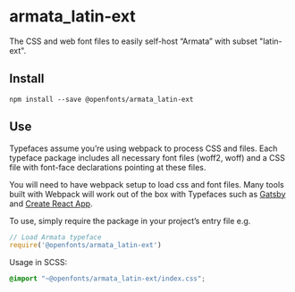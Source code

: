 
# armata_latin-ext

The CSS and web font files to easily self-host “Armata” with subset "latin-ext".

## Install

`npm install --save @openfonts/armata_latin-ext`

## Use

Typefaces assume you’re using webpack to process CSS and files. Each typeface
package includes all necessary font files (woff2, woff) and a CSS file with
font-face declarations pointing at these files.

You will need to have webpack setup to load css and font files. Many tools built
with Webpack will work out of the box with Typefaces such as [Gatsby](https://github.com/gatsbyjs/gatsby)
and [Create React App](https://github.com/facebookincubator/create-react-app).

To use, simply require the package in your project’s entry file e.g.

```javascript
// Load Armata typeface
require('@openfonts/armata_latin-ext')
```

Usage in SCSS:
```scss
@import "~@openfonts/armata_latin-ext/index.css";
```

